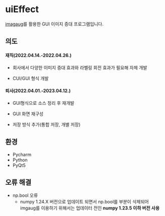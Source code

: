 # uiEffect
[imagaug](https://github.com/aleju/imgaug)를 활용한 GUI 이미지 증대 프로그램입니다.


## 의도
#### 재직(2022.04.14.-2022.04.26.)
* 회사에서 다양한 이미지 증대 효과와 라벨링 회전 효과가 필요해 자체 개발

* CUI/GUI 형식 개발


#### 퇴사(2022.04.01.-2023.04.12.)
* GUI형식으로 소스 정리 후 재개발

* GUI 화면 재구성

* 저장 방식 추가(통합 저장, 개별 저장)


## 환경
* Pycharm
* Python
* PyQt5


## 오류 해결
* np.bool 오류
  * numpy 1.24.X 버전으로 업데이트 되면서 np.bool를 부분이 삭제되어 imgaug를 이용하기 위해서는 업데이터 전인 **numpy 1.23.5 이하 버전 사용**
